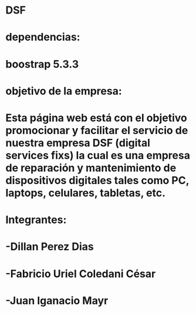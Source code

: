 # DSF
# dependencias:
#   boostrap 5.3.3
#
# objetivo de la empresa:
#   Esta página web está con el objetivo promocionar y facilitar el     servicio de nuestra empresa DSF (digital services fixs) la cual es una empresa de reparación y mantenimiento de dispositivos digitales tales como PC, laptops, celulares, tabletas, etc.
#
# Integrantes:
#   -Dillan Perez Dias
#   -Fabricio Uriel Coledani César
#   -Juan Iganacio Mayr
